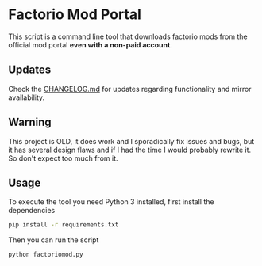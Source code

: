 # Factorio Mod Portal

This script is a command line tool that downloads factorio mods 
from the official mod portal **even with a non-paid account**.

## Updates
Check the [CHANGELOG.md](CHANGELOG.md) for updates regarding functionality and mirror availability.

## Warning
This project is OLD, it does work and I sporadically fix issues and bugs, but it has several design flaws and if I had the time I would probably rewrite it.
So don't expect too much from it.

## Usage
To execute the tool you need Python 3 installed, first install the dependencies
```bash
pip install -r requirements.txt
```

Then you can run the script
```bash
python factoriomod.py
```
